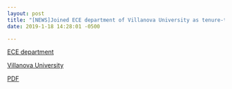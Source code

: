 ```yaml
---
layout: post
title: "[NEWS]Joined ECE department of Villanova University as tenure-track assistant professor this fall.(08/2018) I am looking for self-motivated Ph.D. students to join my group working on energy-efficient machine learning accelerator. For more information, please look here. "
date: 2019-1-18 14:28:01 -0500

---
```


[ECE department](https://www1.villanova.edu/villanova/engineering/departments/ece.html)

[Villanova University](https://www1.villanova.edu/university.html)

[PDF](http://www.ece.villanova.edu/~xjiao/other/recruit.pdf)
